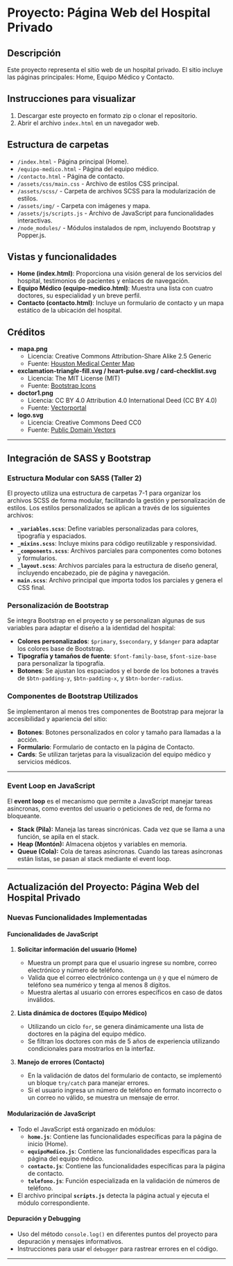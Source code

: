 # Proyecto: Página Web del Hospital Privado

## Descripción

Este proyecto representa el sitio web de un hospital privado. El sitio incluye las páginas principales: Home, Equipo Médico y Contacto.

## Instrucciones para visualizar

1. Descargar este proyecto en formato zip o clonar el repositorio.
2. Abrir el archivo `index.html` en un navegador web.

## Estructura de carpetas

- `/index.html` - Página principal (Home).
- `/equipo-medico.html` - Página del equipo médico.
- `/contacto.html` - Página de contacto.
- `/assets/css/main.css` - Archivo de estilos CSS principal.
- `/assets/scss/` - Carpeta de archivos SCSS para la modularización de estilos.
- `/assets/img/` - Carpeta con imágenes y mapa.
- `/assets/js/scripts.js` - Archivo de JavaScript para funcionalidades interactivas.
- `/node_modules/` - Módulos instalados de npm, incluyendo Bootstrap y Popper.js.

## Vistas y funcionalidades

- **Home (index.html)**: Proporciona una visión general de los servicios del hospital, testimonios de pacientes y enlaces de navegación.
- **Equipo Médico (equipo-medico.html)**: Muestra una lista con cuatro doctores, su especialidad y un breve perfil.
- **Contacto (contacto.html)**: Incluye un formulario de contacto y un mapa estático de la ubicación del hospital.

## Créditos

- **mapa.png**
  - Licencia: Creative Commons Attribution-Share Alike 2.5 Generic
  - Fuente: [Houston Medical Center Map](https://commons.wikimedia.org/wiki/File:Houston_Medical_Center_Map.png)
- **exclamation-triangle-fill.svg / heart-pulse.svg / card-checklist.svg**
  - Licencia: The MIT License (MIT)
  - Fuente: [Bootstrap Icons](https://icons.getbootstrap.com/)
- **doctor1.png**
  - Licencia: CC BY 4.0 Attribution 4.0 International Deed (CC BY 4.0)
  - Fuente: [Vectorportal](https://vectorportal.com/es/vector/doctor-con-una-carpeta/35588)
- **logo.svg**
  - Licencia: Creative Commons Deed CC0
  - Fuente: [Public Domain Vectors](https://publicdomainvectors.org/en/free-clipart/Hospital-sign/45161.html)

---

## Integración de SASS y Bootstrap

### Estructura Modular con SASS (Taller 2)

El proyecto utiliza una estructura de carpetas 7-1 para organizar los archivos SCSS de forma modular, facilitando la gestión y personalización de estilos. Los estilos personalizados se aplican a través de los siguientes archivos:

- **`_variables.scss`**: Define variables personalizadas para colores, tipografía y espaciados.
- **`_mixins.scss`**: Incluye mixins para código reutilizable y responsividad.
- **`_components.scss`**: Archivos parciales para componentes como botones y formularios.
- **`_layout.scss`**: Archivos parciales para la estructura de diseño general, incluyendo encabezado, pie de página y navegación.
- **`main.scss`**: Archivo principal que importa todos los parciales y genera el CSS final.

### Personalización de Bootstrap

Se integra Bootstrap en el proyecto y se personalizan algunas de sus variables para adaptar el diseño a la identidad del hospital:

- **Colores personalizados**: `$primary`, `$secondary`, y `$danger` para adaptar los colores base de Bootstrap.
- **Tipografía y tamaños de fuente**: `$font-family-base`, `$font-size-base` para personalizar la tipografía.
- **Botones**: Se ajustan los espaciados y el borde de los botones a través de `$btn-padding-y`, `$btn-padding-x`, y `$btn-border-radius`.

### Componentes de Bootstrap Utilizados

Se implementaron al menos tres componentes de Bootstrap para mejorar la accesibilidad y apariencia del sitio:

- **Botones**: Botones personalizados en color y tamaño para llamadas a la acción.
- **Formulario**: Formulario de contacto en la página de Contacto.
- **Cards**: Se utilizan tarjetas para la visualización del equipo médico y servicios médicos.

---

### Event Loop en JavaScript
El **event loop** es el mecanismo que permite a JavaScript manejar tareas asíncronas, como eventos del usuario o peticiones de red, de forma no bloqueante.

- **Stack (Pila):** Maneja las tareas sincrónicas. Cada vez que se llama a una función, se apila en el stack.
- **Heap (Montón):** Almacena objetos y variables en memoria.
- **Queue (Cola):** Cola de tareas asíncronas. Cuando las tareas asíncronas están listas, se pasan al stack mediante el event loop.

---

## Actualización del Proyecto: Página Web del Hospital Privado

### Nuevas Funcionalidades Implementadas

#### Funcionalidades de JavaScript
1. **Solicitar información del usuario (Home)**
   - Muestra un prompt para que el usuario ingrese su nombre, correo electrónico y número de teléfono.
   - Valida que el correo electrónico contenga un `@` y que el número de teléfono sea numérico y tenga al menos 8 dígitos.
   - Muestra alertas al usuario con errores específicos en caso de datos inválidos.

2. **Lista dinámica de doctores (Equipo Médico)**
   - Utilizando un ciclo `for`, se genera dinámicamente una lista de doctores en la página del equipo médico.
   - Se filtran los doctores con más de 5 años de experiencia utilizando condicionales para mostrarlos en la interfaz.

3. **Manejo de errores (Contacto)**
   - En la validación de datos del formulario de contacto, se implementó un bloque `try/catch` para manejar errores.
   - Si el usuario ingresa un número de teléfono en formato incorrecto o un correo no válido, se muestra un mensaje de error.

#### Modularización de JavaScript
- Todo el JavaScript está organizado en módulos:
  - **`home.js`**: Contiene las funcionalidades específicas para la página de inicio (Home).
  - **`equipoMedico.js`**: Contiene las funcionalidades específicas para la página del equipo médico.
  - **`contacto.js`**: Contiene las funcionalidades específicas para la página de contacto.
  - **`telefono.js`**: Función especializada en la validación de números de teléfono.
- El archivo principal **`scripts.js`** detecta la página actual y ejecuta el módulo correspondiente.

#### Depuración y Debugging
   - Uso del método `console.log()` en diferentes puntos del proyecto para depuración y mensajes informativos.
   - Instrucciones para usar el `debugger` para rastrear errores en el código.

---
